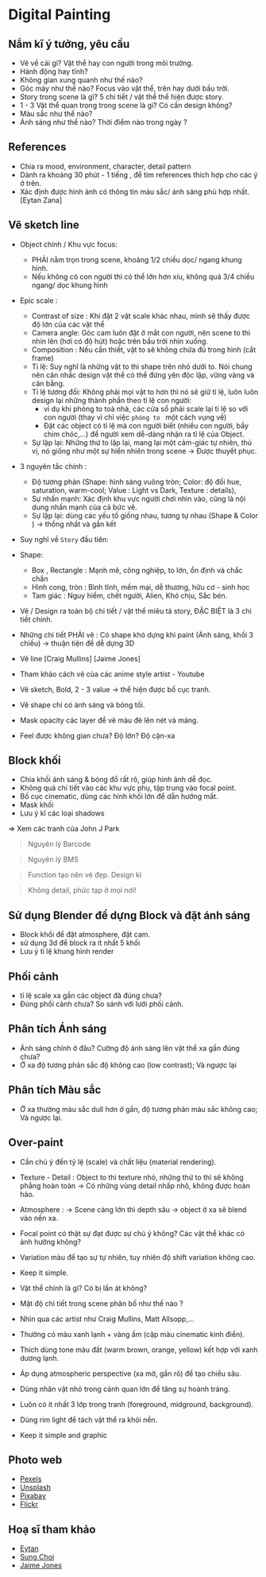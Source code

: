 # Digital Painting

##  Nắm kĩ ý tưởng, yêu cầu 

- Vẽ về cái gì? Vật thể hay con người trong môi trường.
- Hành động hay tĩnh?
- Không gian xung quanh như thế nào?
- Góc máy như thế nào? Focus vào vật thể, trên hay dưới bầu trời.
- Story trong scene là gì? 5 chi tiết / vật thể thể hiện được story.
- 1 - 3 Vật thể quan trọng trong scene là gì? Có cần design không?
- Màu sắc như thế nào?
- Ánh sáng như thế nào? Thời điểm nào trong ngày ?

##  References

- Chia ra mood, environment, character, detail pattern
- Dành ra khoảng 30 phút - 1 tiếng , để tìm references thích hợp cho các ý ở trên.
- Xác định được hình ảnh có thông tin màu sắc/ ánh sáng phù hợp nhất. [Eytan Zana]

##  Vẽ sketch line

- Object chính / Khu vực focus:
  - PHẢI nằm trọn trong scene, khoảng 1/2 chiều dọc/ ngang khung hình.
  - Nếu không có con người thì có thể lớn hơn xíu, không quá 3/4 chiều ngang/ dọc khung hình
 
- Epic scale :
  - Contrast of size :  Khi đặt 2 vật scale khác nhau, mình sẽ thấy được độ lớn của các vật thể
  - Camera angle: Góc cam luôn đặt ở mắt con người, nên scene to thì nhìn lên (hơi có độ hút) hoặc trên bầu trời nhìn xuống.
  - Composition : Nếu cần thiết, vật to sẽ không chứa đủ trong hình (cắt frame)
  - Tỉ lệ: Suy nghĩ là những vật to thì shape trên nhỏ dưới to. Nói chung nên cân nhắc design vật thể có thể đứng yên độc lập, vững vàng và cân bằng.
  - Tỉ lệ tương đối: Không phải mọi vật to hơn thì nó sẽ giữ tỉ lệ, luôn luôn design lại những thành phần theo tỉ lệ con người:
      - ví dụ khi phóng to toà nhà, các cửa sổ phải scale lại tỉ lệ so với con người (thay vì chỉ việc `phóng to ` một cách vụng về)
      - Đặt các object có tỉ lệ mà con người biết (nhiều con người, bầy chim chóc,...) để người xem dễ-dàng nhận ra tỉ lệ của Object.
  - Sự lặp lại: Những thứ to lặp lại, mang lại một cảm-giác tự nhiên, thú vị, nó giống như một sự hiển nhiên trong scene -> Được thuyết phục.


- 3 nguyên tắc chính :
  - Độ tương phản (Shape: hình sáng vuông tròn; Color: độ đối hue, saturation, warm-cool; Value : Light vs Dark, Texture : details),
  - Sự nhấn mạnh: Xác định khu vực người chơi nhìn vào, cũng là nội dung nhấn mạnh của cả bức vẽ.
  - Sự lặp lại: dùng các yếu tố giống nhau, tương tự nhau (Shape & Color ) -> thống nhất và gắn kết

- Suy nghĩ về `Story` đầu tiên:

- Shape:
  - Box , Rectangle :  Mạnh mẽ, công nghiệp, to lớn, ổn định và chắc chắn
  - Hình cong, tròn :  Bình tĩnh, mềm mại, dễ thương, hữu cơ - sinh học
  - Tam giác  : Nguy hiểm, chết người, Alien, Khó chịu, Sắc bén.

- Vẽ / Design ra toàn bộ chi tiết / vật thể miêu tả story, ĐẶC BIỆT là 3 chi tiết chính. 
- Những chi tiết PHẢI vẽ : Có shape khó dựng khi paint (Ánh sáng, khối 3 chiều) -> thuận tiện để dễ dựng 3D 
- Vẽ line [Craig Mullins] [Jaime Jones]
- Tham khảo cách vẽ của các anime style artist - Youtube
- Vẽ sketch, Bold, 2 - 3 value -> thể hiện được bố cục tranh.
- Vẽ shape chỉ có ánh sáng và bóng tối.
- Mask opacity các layer để vẽ màu đè lên nét và mảng.
- Feel được không gian chưa? Độ lớn? Độ cận-xa

##  Block khối

- Chia khối ánh sáng & bóng đổ rất rõ, giúp hình ảnh dễ đọc.
- Không quá chi tiết vào các khu vực phụ, tập trung vào focal point.
- Bố cục cinematic, dùng các hình khối lớn để dẫn hướng mắt.
- Mask khối 
- Lưu ý kĩ các loại shadows

=> Xem các tranh của John J Park

> Nguyên lý Barcode

> Nguyên lý BMS

> Function tạo nên vẻ đẹp. Design kĩ

> Không detail, phức tạp ở mọi nơi!

##  Sử dụng Blender để dựng Block và đặt ánh sáng

- Block khối để đặt atmosphere, đặt cam.
- sử dụng 3d để block ra ít nhất 5 khối
- Lưu ý tỉ lệ khung hình render

##  Phối cảnh

- tỉ lệ scale xa gần các object đã đúng chưa?
- Đúng phối cảnh chưa? So sánh với lưới phối cảnh.
  
##  Phân tích Ánh sáng

- Ánh sáng chính ở đâu? Cường độ ánh sáng lên vật thể xa gần đúng chưa?
- Ở xa độ tương phản sắc độ không cao (low contrast); Và ngược lại

##  Phân tích Màu sắc

- Ở xa thường màu sắc dull hơn ở gần, độ tương phản màu sắc không cao; Và ngược lại.

##  Over-paint

- Cần chú ý đến tỷ lệ (scale) và chất liệu (material rendering).

- Texture - Detail : Object to thì texture nhỏ, những thứ to thì sẽ không phẳng hoàn toàn -> Có những vùng detail nhấp nhô, không được hoàn hảo.
- Atmosphere : -> Scene càng lớn thì depth sâu -> object ở xa sẽ blend vào nền xa.
- Focal point có thật sự đạt được sự chú ý không? Các vật thể khác có ảnh hưởng không?
- Variation màu để tạo sự tự nhiên, tuy nhiên độ shift variation không cao.
- Keep it simple.
- Vật thể chính là gì? Có bị lấn át không?
- Mật độ chi tiết trong scene phân bố như thế nào ?
- Nhìn qua các artist như Craig Mullins, Matt Allsopp,...
- Thường có màu xanh lạnh + vàng ấm (cặp màu cinematic kinh điển).
- Thích dùng tone màu đất (warm brown, orange, yellow) kết hợp với xanh dương lạnh.
- Áp dụng atmospheric perspective (xa mờ, gần rõ) để tạo chiều sâu.
- Dùng nhân vật nhỏ trong cảnh quan lớn để tăng sự hoành tráng.
- Luôn có ít nhất 3 lớp trong tranh (foreground, midground, background).
- Dùng rim light để tách vật thể ra khỏi nền.
- Keep it simple and graphic

##  Photo web

- [Pexels](https://www.pexels.com)
- [Unsplash](https://unsplash.com)
- [Pixabay](https://pixabay.com)
- [Flickr](https://www.flickr.com/search/)

## Hoạ sĩ tham khảo

- [Eytan](https://www.artstation.com/eytan)
- [Sung Choi](https://sungchoiart.com/gallery)
- [Jaime Jones](https://www.artpad.org)
